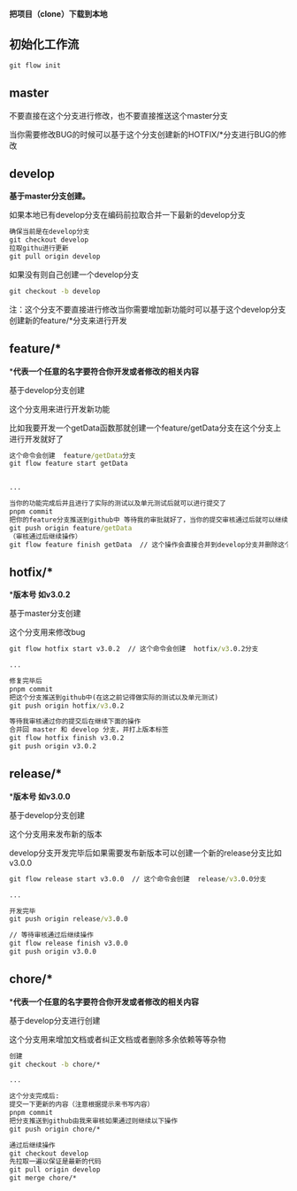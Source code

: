 **把项目（clone）下载到本地**



## 初始化工作流

```cmd
git flow init
```




## master

不要直接在这个分支进行修改，也不要直接推送这个master分支

当你需要修改BUG的时候可以基于这个分支创建新的HOTFIX/*分支进行BUG的修改




## develop

**基于master分支创建。**

如果本地已有develop分支在编码前拉取合并一下最新的develop分支
```cmd
确保当前是在develop分支
git checkout develop
拉取githu进行更新
git pull origin develop
```

如果没有则自己创建一个develop分支
```cmd
git checkout -b develop
```
注：这个分支不要直接进行修改当你需要增加新功能时可以基于这个develop分支创建新的feature/*分支来进行开发




## feature/*
***代表一个任意的名字要符合你开发或者修改的相关内容**

基于develop分支创建

这个分支用来进行开发新功能

比如我要开发一个getData函数那就创建一个feature/getData分支在这个分支上进行开发就好了

```cmd
这个命令会创建  feature/getData分支
git flow feature start getData


...

当你的功能完成后并且进行了实际的测试以及单元测试后就可以进行提交了
pnpm commit
把你的feature分支推送到github中 等待我的审批就好了，当你的提交审核通过后就可以继续下面的操作了
git push origin feature/getData 
（审核通过后继续操作）
git flow feature finish getData  // 这个操作会直接合并到develop分支并删除这个功能分支
```



## hotfix/*

***版本号 如v3.0.2**

基于master分支创建

这个分支用来修改bug

```cmd
git flow hotfix start v3.0.2  // 这个命令会创建  hotfix/v3.0.2分支 

...

修复完毕后
pnpm commit
把这个分支推送到github中(在这之前记得做实际的测试以及单元测试)
git push origin hotfix/v3.0.2

等待我审核通过你的提交后在继续下面的操作
合并回 master 和 develop 分支，并打上版本标签
git flow hotfix finish v3.0.2
git push origin v3.0.2
```



## release/*

***版本号 如v3.0.0**

基于develop分支创建

这个分支用来发布新的版本

develop分支开发完毕后如果需要发布新版本可以创建一个新的release分支比如v3.0.0

```cmd
git flow release start v3.0.0  // 这个命令会创建  release/v3.0.0分支 

...

开发完毕
git push origin release/v3.0.0

// 等待审核通过后继续操作
git flow release finish v3.0.0
git push origin v3.0.0
```



## chore/*

***代表一个任意的名字要符合你开发或者修改的相关内容**

基于develop分支进行创建

这个分支用来增加文档或者纠正文档或者删除多余依赖等等杂物

```cmd
创建
git checkout -b chore/*

...

这个分支完成后: 
提交一下更新的内容（注意根据提示来书写内容）
pnpm commit  
把分支推送到github由我来审核如果通过则继续以下操作
git push origin chore/*

通过后继续操作
git checkout develop
先拉取一遍以保证是最新的代码
git pull origin develop
git merge chore/*
```

